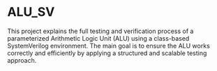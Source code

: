 # ALU_SV
This project explains the full testing and verification process of a parameterized Arithmetic Logic Unit (ALU) using a class-based SystemVerilog environment. The main goal is to ensure the ALU works correctly and efficiently by applying a structured and scalable testing approach.
